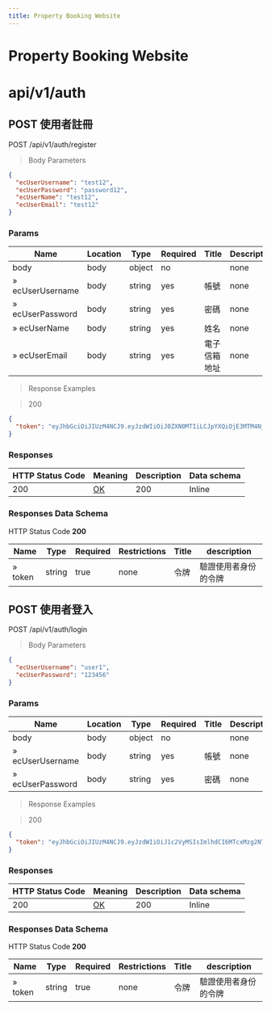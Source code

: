 ```yaml
---
title: Property Booking Website
---
```


# Property Booking Website

# api/v1/auth

## POST 使用者註冊

POST /api/v1/auth/register

> Body Parameters

```json
{
  "ecUserUsername": "test12",
  "ecUserPassword": "password12",
  "ecUserName": "test12",
  "ecUserEmail": "test12"
}
```

### Params

|Name|Location|Type|Required|Title|Description|
|---|---|---|---|---|---|
|body|body|object| no ||none|
|» ecUserUsername|body|string| yes | 帳號|none|
|» ecUserPassword|body|string| yes | 密碼|none|
|» ecUserName|body|string| yes | 姓名|none|
|» ecUserEmail|body|string| yes | 電子信箱地址|none|

> Response Examples

> 200

```json
{
  "token": "eyJhbGciOiJIUzM4NCJ9.eyJzdWIiOiJ0ZXN0MTIiLCJpYXQiOjE3MTM4NjQyNTgsImV4cCI6MTcxMzk1MDY1OH0.SDV6sqPQDSTqUH0L-xIT-UmcUyQEmF-Uspl2Pi0ZRWkWco3WpQT9LP4OaH7Yn3Dm"
}
```

### Responses

|HTTP Status Code |Meaning|Description|Data schema|
|---|---|---|---|
|200|[OK](https://tools.ietf.org/html/rfc7231#section-6.3.1)|200|Inline|

### Responses Data Schema

HTTP Status Code **200**

|Name|Type|Required|Restrictions|Title|description|
|---|---|---|---|---|---|
|» token|string|true|none|令牌|驗證使用者身份的令牌|

## POST 使用者登入

POST /api/v1/auth/login

> Body Parameters

```json
{
  "ecUserUsername": "user1",
  "ecUserPassword": "123456"
}
```

### Params

|Name|Location|Type|Required|Title|Description|
|---|---|---|---|---|---|
|body|body|object| no ||none|
|» ecUserUsername|body|string| yes | 帳號|none|
|» ecUserPassword|body|string| yes | 密碼|none|

> Response Examples

> 200

```json
{
  "token": "eyJhbGciOiJIUzM4NCJ9.eyJzdWIiOiJ1c2VyMSIsImlhdCI6MTcxMzg2NTEyMCwiZXhwIjoxNzEzOTUxNTIwfQ.QO23Sm9s8FrxpNbt6rlI2OVDBsNHNFSjvxWEwz-P01iiXslsZMoVLoesS7PLvxNj"
}
```

### Responses

|HTTP Status Code |Meaning|Description|Data schema|
|---|---|---|---|
|200|[OK](https://tools.ietf.org/html/rfc7231#section-6.3.1)|200|Inline|

### Responses Data Schema

HTTP Status Code **200**

|Name|Type|Required|Restrictions|Title|description|
|---|---|---|---|---|---|
|» token|string|true|none|令牌|驗證使用者身份的令牌|


